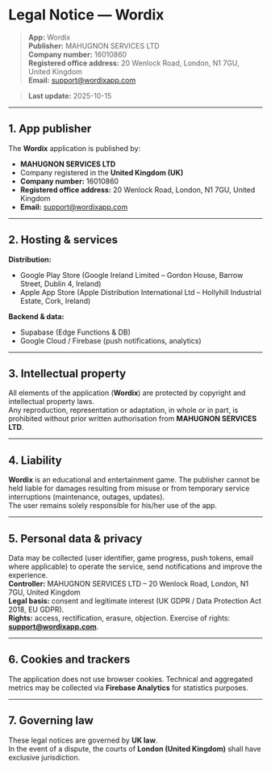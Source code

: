 # Legal Notice — Wordix

> **App:** Wordix  
> **Publisher:** MAHUGNON SERVICES LTD  
> **Company number:** 16010860  
> **Registered office address:** 20 Wenlock Road, London, N1 7GU, United Kingdom  
> **Email:** support@wordixapp.com

> **Last update:** 2025-10-15

---

## 1. App publisher

The **Wordix** application is published by:
- **MAHUGNON SERVICES LTD**
- Company registered in the **United Kingdom (UK)**
- **Company number:** 16010860
- **Registered office address:** 20 Wenlock Road, London, N1 7GU, United Kingdom
- **Email:** support@wordixapp.com

---

## 2. Hosting & services

**Distribution:**
- Google Play Store (Google Ireland Limited – Gordon House, Barrow Street, Dublin 4, Ireland)
- Apple App Store (Apple Distribution International Ltd – Hollyhill Industrial Estate, Cork, Ireland)

**Backend & data:**
- Supabase (Edge Functions & DB)
- Google Cloud / Firebase (push notifications, analytics)

---

## 3. Intellectual property

All elements of the application (**Wordix**) are protected by copyright and intellectual property laws.  
Any reproduction, representation or adaptation, in whole or in part, is prohibited without prior written authorisation from **MAHUGNON SERVICES LTD**.

---

## 4. Liability

**Wordix** is an educational and entertainment game. The publisher cannot be held liable for damages resulting from misuse or from temporary service interruptions (maintenance, outages, updates).  
The user remains solely responsible for his/her use of the app.

---

## 5. Personal data & privacy

Data may be collected (user identifier, game progress, push tokens, email where applicable) to operate the service, send notifications and improve the experience.  
**Controller:** MAHUGNON SERVICES LTD – 20 Wenlock Road, London, N1 7GU, United Kingdom  
**Legal basis:** consent and legitimate interest (UK GDPR / Data Protection Act 2018, EU GDPR).  
**Rights:** access, rectification, erasure, objection. Exercise of rights: **support@wordixapp.com**.

---

## 6. Cookies and trackers

The application does not use browser cookies. Technical and aggregated metrics may be collected via **Firebase Analytics** for statistics purposes.

---

## 7. Governing law

These legal notices are governed by **UK law**.  
In the event of a dispute, the courts of **London (United Kingdom)** shall have exclusive jurisdiction.
